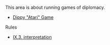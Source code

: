 This area is about running games of diplomacy.

 * [Dippy "Atari" Game](dippy-atari/index.md)

Rules

 * [IX.3. interpretation](rules/ix_3_interpretation.md)

